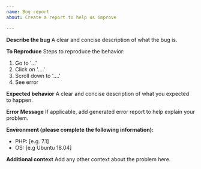 ```yaml
---
name: Bug report
about: Create a report to help us improve

---
```


**Describe the bug**
A clear and concise description of what the bug is.

**To Reproduce**
Steps to reproduce the behavior:
1. Go to '...'
2. Click on '....'
3. Scroll down to '....'
4. See error

**Expected behavior**
A clear and concise description of what you expected to happen.

**Error Message**
If applicable, add generated error report to help explain your problem.

**Environment (please complete the following information):**
 - PHP: [e.g. 7.1]
 - OS: [e.g Ubuntu 18.04]
 

**Additional context**
Add any other context about the problem here.
